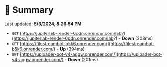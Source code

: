 # 📖 Summary
Last updated: **5/3/2024, 8:26:54 PM**

- `GET` [https://jupiterlab-render-0pdn.onrender.com/lab?](https://jupiterlab-render-0pdn.onrender.com/lab?) - **Down** (308ms)
- `GET` [https://filestreambot-b5k6.onrender.com/](https://filestreambot-b5k6.onrender.com/) - **Up** (394ms)
- `GET` [https://uploader-bot-v4-aggw.onrender.com/](https://uploader-bot-v4-aggw.onrender.com/) - **Down** (201ms)
